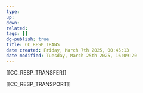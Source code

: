 ```yaml
---
type: 
up: 
down: 
related: 
tags: []
dg-publish: true
title: CC_RESP_TRANS
date created: Friday, March 7th 2025, 00:45:13
date modified: Tuesday, March 25th 2025, 16:09:20
---
```


[[CC_RESP_TRANSFER]]

[[CC_RESP_TRANSPORT]]
